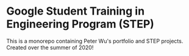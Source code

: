 # Google Student Training in Engineering Program (STEP)

This is a monorepo containing Peter Wu's portfolio and STEP projects.
Created over the summer of 2020!